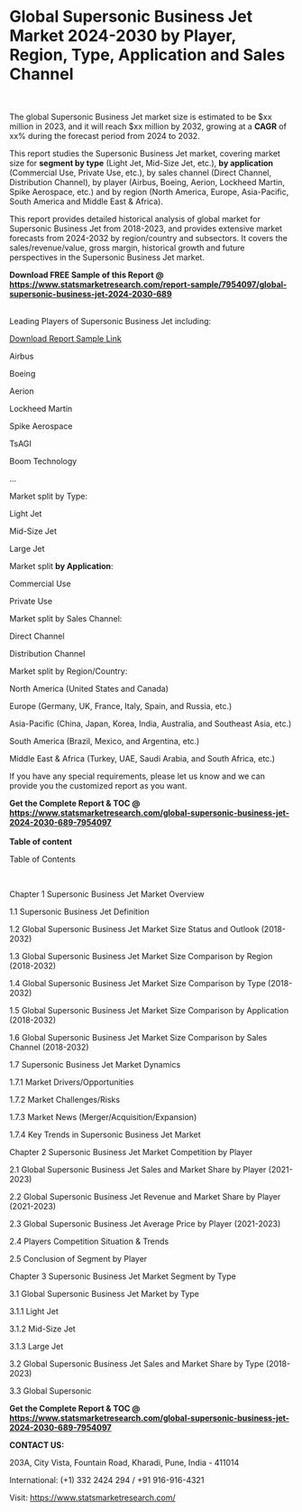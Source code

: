 <h1>Global Supersonic Business Jet Market 2024-2030 by Player, Region, Type, Application and Sales Channel</h1><br/><p>The global Supersonic Business Jet market size is estimated to be $xx million in 2023, and it will reach $xx million by 2032, growing at a <strong>CAGR</strong> of xx% during the forecast period from 2024 to 2032.</p><p>
 
 This report studies the Supersonic Business Jet market, covering market size for <strong>segment by type</strong> (Light Jet, Mid-Size Jet, etc.), <strong>by application</strong> (Commercial Use, Private Use, etc.), by sales channel (Direct Channel, Distribution Channel), by player (Airbus, Boeing, Aerion, Lockheed Martin, Spike Aerospace, etc.) and by region (North America, Europe, Asia-Pacific, South America and Middle East & Africa).</p><p>
 
 This report provides detailed historical analysis of global market for Supersonic Business Jet from 2018-2023, and provides extensive market forecasts from 2024-2032 by region/country and subsectors. It covers the sales/revenue/value, gross margin, historical growth and future perspectives in the Supersonic Business Jet market.</p><div><b>Download FREE Sample of this Report @ <a href="https://www.statsmarketresearch.com/download-free-sample/7954097/global-supersonic-business-jet-2024-2030-689">https://www.statsmarketresearch.com/report-sample/7954097/global-supersonic-business-jet-2024-2030-689</a></b></div><br><p>
 
 Leading Players of Supersonic Business Jet including:</p><p><a href="https://www.statsmarketresearch.com/download-free-sample/7954097/global-supersonic-business-jet-2024-2030-689">Download Report Sample Link</a></p><p>Airbus</p><p>Boeing</p><p>Aerion</p><p>Lockheed Martin</p><p>Spike Aerospace</p><p>TsAGI</p><p>Boom Technology</p><p>...</p><p>
 
 Market split by Type:</p><p>Light Jet</p><p>Mid-Size Jet</p><p>Large Jet</p><p>
 
 Market split <strong>by Application</strong>:</p><p>Commercial Use</p><p>Private Use</p><p>
 
 Market split by Sales Channel:</p><p>Direct Channel</p><p>Distribution Channel</p><p>
 
 Market split by Region/Country:</p><p>North America (United States and Canada)</p><p>Europe (Germany, UK, France, Italy, Spain, and Russia, etc.)</p><p>Asia-Pacific (China, Japan, Korea, India, Australia, and Southeast Asia, etc.)</p><p>South America (Brazil, Mexico, and Argentina, etc.)</p><p>Middle East & Africa (Turkey, UAE, Saudi Arabia, and South Africa, etc.)</p><p>
 
 If you have any special requirements, please let us know and we can provide you the customized report as you want.</p><div><b>Get the Complete Report & TOC @ <a href="https://www.statsmarketresearch.com/global-supersonic-business-jet-2024-2030-689-7954097">https://www.statsmarketresearch.com/global-supersonic-business-jet-2024-2030-689-7954097</a></b></div><br><b>Table of content</b><p>Table of Contents<br />
 
 <br />
 
 Chapter 1 Supersonic Business Jet Market Overview<br />
 
  1.1 Supersonic Business Jet Definition<br />
 
  1.2 Global Supersonic Business Jet Market Size Status and Outlook (2018-2032)<br />
 
  1.3 Global Supersonic Business Jet Market Size Comparison by Region (2018-2032)<br />
 
  1.4 Global Supersonic Business Jet Market Size Comparison by Type (2018-2032)<br />
 
  1.5 Global Supersonic Business Jet Market Size Comparison by Application (2018-2032)<br />
 
  1.6 Global Supersonic Business Jet Market Size Comparison by Sales Channel (2018-2032)<br />
 
  1.7 Supersonic Business Jet Market Dynamics<br />
 
  1.7.1 Market Drivers/Opportunities<br />
 
  1.7.2 Market Challenges/Risks<br />
 
  1.7.3 Market News (Merger/Acquisition/Expansion)<br />
 
  1.7.4 Key Trends in Supersonic Business Jet Market<br />
 
 Chapter 2 Supersonic Business Jet Market Competition by Player<br />
 
  2.1 Global Supersonic Business Jet Sales and Market Share by Player (2021-2023)<br />
 
  2.2 Global Supersonic Business Jet Revenue and Market Share by Player (2021-2023)<br />
 
  2.3 Global Supersonic Business Jet Average Price by Player (2021-2023)<br />
 
  2.4 Players Competition Situation & Trends<br />
 
  2.5 Conclusion of Segment by Player<br />
 
 Chapter 3 Supersonic Business Jet Market Segment by Type<br />
 
  3.1 Global Supersonic Business Jet Market by Type<br />
 
  3.1.1 Light Jet<br />
 
  3.1.2 Mid-Size Jet<br />
 
  3.1.3 Large Jet<br />
 
  3.2 Global Supersonic Business Jet Sales and Market Share by Type (2018-2023)<br />
 
  3.3 Global Supersonic <br><div><b>Get the Complete Report & TOC @ <a href="https://www.statsmarketresearch.com/global-supersonic-business-jet-2024-2030-689-7954097">https://www.statsmarketresearch.com/global-supersonic-business-jet-2024-2030-689-7954097</a></b></div></p>
 
 <b>CONTACT US:</b><br>
 
 203A, City Vista, Fountain Road, Kharadi, Pune, India - 411014 <br>
 
 International: (+1) 332 2424 294 / +91 916-916-4321<br>
 
 Visit: <a href="https://www.statsmarketresearch.com/">https://www.statsmarketresearch.com/</a>
 
 <br>